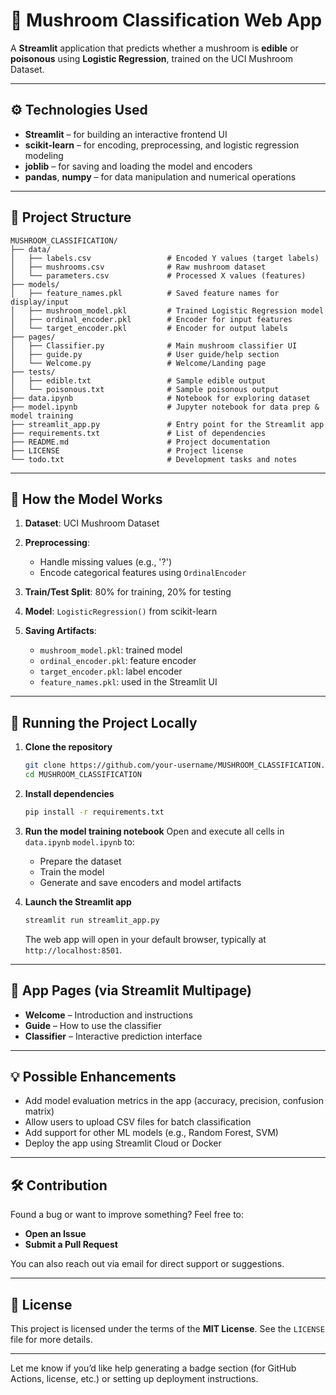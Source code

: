 # 🍄 Mushroom Classification Web App

A **Streamlit** application that predicts whether a mushroom is **edible** or **poisonous** using **Logistic Regression**, trained on the UCI Mushroom Dataset.

---

## ⚙️ Technologies Used

- **Streamlit** – for building an interactive frontend UI  
- **scikit-learn** – for encoding, preprocessing, and logistic regression modeling  
- **joblib** – for saving and loading the model and encoders  
- **pandas**, **numpy** – for data manipulation and numerical operations  

---

## 📁 Project Structure

```text
MUSHROOM_CLASSIFICATION/
├── data/
│   ├── labels.csv                 # Encoded Y values (target labels)
│   ├── mushrooms.csv              # Raw mushroom dataset
│   └── parameters.csv             # Processed X values (features)
├── models/
│   ├── feature_names.pkl          # Saved feature names for display/input
│   ├── mushroom_model.pkl         # Trained Logistic Regression model
│   ├── ordinal_encoder.pkl        # Encoder for input features
│   └── target_encoder.pkl         # Encoder for output labels
├── pages/
│   ├── Classifier.py              # Main mushroom classifier UI
│   ├── guide.py                   # User guide/help section
│   └── Welcome.py                 # Welcome/Landing page
├── tests/
│   ├── edible.txt                 # Sample edible output
│   └── poisonous.txt              # Sample poisonous output
├── data.ipynb                     # Notebook for exploring dataset
├── model.ipynb                    # Jupyter notebook for data prep & model training
├── streamlit_app.py               # Entry point for the Streamlit app
├── requirements.txt               # List of dependencies
├── README.md                      # Project documentation
├── LICENSE                        # Project license
└── todo.txt                       # Development tasks and notes
```

---

## 🧠 How the Model Works

1. **Dataset**: UCI Mushroom Dataset
2. **Preprocessing**:

   * Handle missing values (e.g., '?')
   * Encode categorical features using `OrdinalEncoder`
3. **Train/Test Split**: 80% for training, 20% for testing
4. **Model**: `LogisticRegression()` from scikit-learn
5. **Saving Artifacts**:

   * `mushroom_model.pkl`: trained model
   * `ordinal_encoder.pkl`: feature encoder
   * `target_encoder.pkl`: label encoder
   * `feature_names.pkl`: used in the Streamlit UI

---

## 🚀 Running the Project Locally

1. **Clone the repository**

   ```bash
   git clone https://github.com/your-username/MUSHROOM_CLASSIFICATION.git
   cd MUSHROOM_CLASSIFICATION
   ```

2. **Install dependencies**

   ```bash
   pip install -r requirements.txt
   ```

3. **Run the model training notebook**
   Open and execute all cells in `data.ipynb`  `model.ipynb` to:

   * Prepare the dataset
   * Train the model
   * Generate and save encoders and model artifacts

4. **Launch the Streamlit app**

   ```bash
   streamlit run streamlit_app.py
   ```

   The web app will open in your default browser, typically at `http://localhost:8501`.

---

## 🧭 App Pages (via Streamlit Multipage)

* **Welcome** – Introduction and instructions
* **Guide** – How to use the classifier
* **Classifier** – Interactive prediction interface

---

## 💡 Possible Enhancements

* Add model evaluation metrics in the app (accuracy, precision, confusion matrix)
* Allow users to upload CSV files for batch classification
* Add support for other ML models (e.g., Random Forest, SVM)
* Deploy the app using Streamlit Cloud or Docker

---

## 🛠️ Contribution

Found a bug or want to improve something? Feel free to:

* **Open an Issue**
* **Submit a Pull Request**

You can also reach out via email for direct support or suggestions.

---

## 📜 License

This project is licensed under the terms of the **MIT License**. See the `LICENSE` file for more details.

---

Let me know if you’d like help generating a badge section (for GitHub Actions, license, etc.) or setting up deployment instructions.
